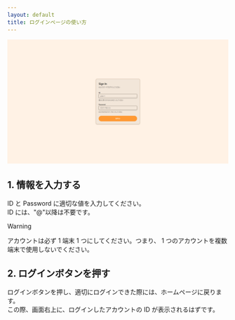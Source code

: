 ```yaml
---
layout: default
title: ログインページの使い方
---
```


![ログインページ](../images/auth/login/1.webp)

## 1. 情報を入力する

ID と Password に適切な値を入力してください。  
ID には、"@"以降は不要です。

> [!WARNING]
> アカウントは必ず 1 端末 1 つにしてください。つまり、 1 つのアカウントを複数端末で使用しないでください。

## 2. ログインボタンを押す

ログインボタンを押し、適切にログインできた際には、ホームページに戻ります。  
この際、画面右上に、ログインしたアカウントの ID が表示されるはずです。
